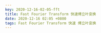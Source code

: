 ```yaml
---
key: 2020-12-16-02-05-fft
title: Fast Fourier Transform 快速傅立叶变换
date: 2020-12-16 02:05 +0800
tags: Fast Fourier Transform 快速 傅立叶变换
---
```




<!--more-->
